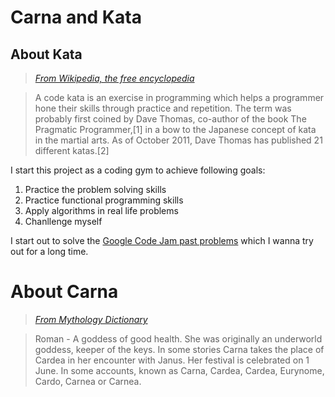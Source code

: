 # Carna and Kata

## About Kata
>_[From Wikipedia, the free encyclopedia](https://en.wikipedia.org/wiki/Kata_(programming))_

>A code kata is an exercise in programming which helps a programmer hone their skills through practice and repetition. The term was probably first coined by Dave Thomas, co-author of the book The Pragmatic Programmer,[1] in a bow to the Japanese concept of kata in the martial arts. As of October 2011, Dave Thomas has published 21 different katas.[2]

I start this project as a coding gym to achieve following goals:

1. Practice the problem solving skills
1. Practice functional programming skills
1. Apply algorithms in real life problems
1. Chanllenge myself

I start out to solve the [Google Code Jam past problems](https://code.google.com/codejam/contests.html) which I wanna try out for a long time.


# About Carna
>_[From Mythology Dictionary](http://www.mythologydictionary.com/carna-mythology.html)_

>Roman - A goddess of good health. She was originally an underworld goddess, keeper of the keys. In some stories Carna takes the place of Cardea in her encounter with Janus. Her festival is celebrated on 1 June. In some accounts, known as Carna, Cardea, Cardea, Eurynome, Cardo, Carnea or Carnea.

